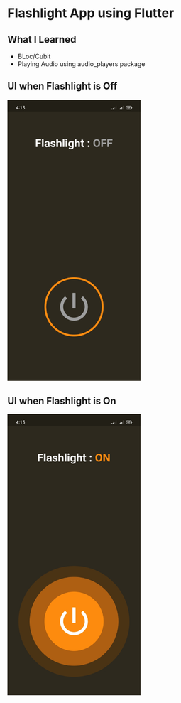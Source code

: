 # Flashlight App using Flutter

## What I Learned
  * BLoc/Cubit
  * Playing Audio using audio_players package
  
## UI when Flashlight is Off
<img src="/assets/1.jpg"  width="300" >

## UI when Flashlight is On
<img src="/assets/2.jpg"  width="300" >

 
